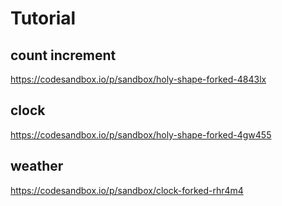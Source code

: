 # Tutorial

## count increment

https://codesandbox.io/p/sandbox/holy-shape-forked-4843lx

## clock

https://codesandbox.io/p/sandbox/holy-shape-forked-4gw455

## weather

https://codesandbox.io/p/sandbox/clock-forked-rhr4m4

